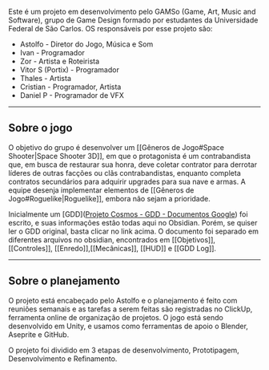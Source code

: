 

Este é um projeto em desenvolvimento pelo GAMSo (Game, Art, Music and Software), grupo de Game Design formado por estudantes da Universidade Federal de São Carlos. OS responsáveis por esse projeto são: 

- Astolfo - Diretor do Jogo, Música e Som
- Ivan - Programador
- Zor - Artista e Roteirista
- Vitor S (Portix) - Programador
- Thales - Artista
- Cristian - Programador, Artista
- Daniel P - Programador de VFX

---

## Sobre o jogo

O objetivo do grupo é desenvolver um [[Gêneros de Jogo#Space Shooter|Space Shooter 3D]], em que o protagonista é um contrabandista que, em busca de restaurar sua honra, deve coletar contrator para derrotar líderes de outras facções ou clãs contrabandistas, enquanto completa contratos secundários para adquirir upgrades para sua nave e armas. A equipe desenja implementar elementos de [[Gêneros de Jogo#Roguelike|Roguelike]], embora não sejam a prioridade. 

Inicialmente um [GDD]([Projeto Cosmos - GDD - Documentos Google](https://docs.google.com/document/d/1NDqOcpRtv_lxRUE_2Z43D-ymZdJ3fst1YMeqr3m5z3w/edit)) foi escrito, e suas informações estão todas aqui no Obsidian. Porém, se quiser ler o GDD original, basta clicar no link acima. O documento foi separado em diferentes arquivos no obsidian, encontrados em [[Objetivos]], [[Controles]], [[Enredo]],[[Mecânicas]], [[HUD]] e [[GDD Log]].

---

## Sobre o planejamento
O projeto está encabeçado pelo Astolfo e o planejamento é feito com reuniões semanais e as tarefas a serem feitas são registradas no ClickUp, ferramenta online de organização de projetos. O jogo está sendo desenvolvido em Unity, e usamos como ferramentas de apoio o Blender, Aseprite e GitHub.

O projeto foi dividido em 3 etapas de desenvolvimento, Prototipagem, Desenvolvimento e Refinamento.